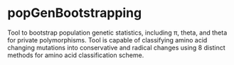 # popGenBootstrapping
Tool to bootstrap population genetic statistics, including π, theta, and theta for private polymorphisms. Tool is capable of classifying amino acid changing mutations into conservative and radical changes using 8 distinct methods for amino acid classification scheme.
